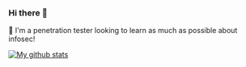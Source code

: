 ### Hi there 👋

🌱 I'm a penetration tester looking to learn as much as possible about infosec!

[![My github stats](https://github-readme-stats.vercel.app/api?username=sudonoodle&count_private=true&show_icons=true&theme=dark)](https://github.com/sudonoodle)

